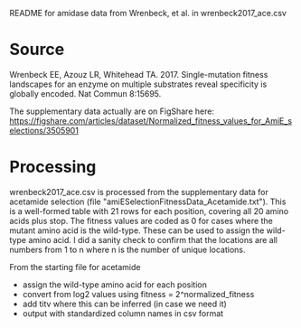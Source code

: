 README for amidase data from Wrenbeck, et al. in wrenbeck2017_ace.csv

# Source 

Wrenbeck EE, Azouz LR, Whitehead TA. 2017. Single-mutation fitness landscapes for an enzyme on multiple substrates reveal specificity is globally encoded. Nat Commun 8:15695.

The supplementary data actually are on FigShare here: https://figshare.com/articles/dataset/Normalized_fitness_values_for_AmiE_selections/3505901

# Processing

wrenbeck2017_ace.csv is processed from the supplementary data for acetamide selection (file "amiESelectionFitnessData_Acetamide.txt").  This is a well-formed table with 21 rows for each position, covering all 20 amino acids plus stop.  The fitness values are coded as 0 for cases where the mutant amino acid is the wild-type.  These can be used to assign the wild-type amino acid.  I did a sanity check to confirm that the locations are all numbers from 1 to n where n is the number of unique locations. 

From the starting file for acetamide 
* assign the wild-type amino acid for each position
* convert from log2 values using fitness = 2^normalized_fitness
* add titv where this can be inferred (in case we need it)
* output with standardized column names in csv format 

